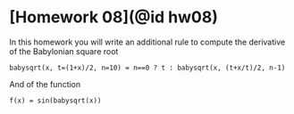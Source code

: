 # [Homework 08](@id hw08)

In this homework you will write an additional rule to compute the derivative
of the Babylonian square root

```@example hw08
babysqrt(x, t=(1+x)/2, n=10) = n==0 ? t : babysqrt(x, (t+x/t)/2, n-1)
```

And of the function
```@example hw08
f(x) = sin(babysqrt(x))
```
